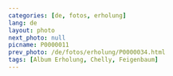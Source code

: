 ```yaml
---
categories: [de, fotos, erholung]
lang: de
layout: photo
next_photo: null
picname: P0000011
prev_photo: /de/fotos/erholung/P0000034.html
tags: [Album Erholung, Chelly, Feigenbaum]
---
```

